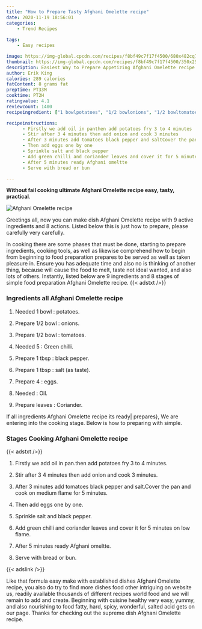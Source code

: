 ```yaml
---
title: "How to Prepare Tasty Afghani Omelette recipe"
date: 2020-11-19 18:56:01
categories:
    - Trend Recipes
    
tags:
    - Easy recipes

image: https://img-global.cpcdn.com/recipes/f8bf49c7f17f4500/680x482cq70/afghani-omelette-recipe-recipe-main-photo.jpg
thumbnail: https://img-global.cpcdn.com/recipes/f8bf49c7f17f4500/350x250cq70/afghani-omelette-recipe-recipe-main-photo.jpg
description: Easiest Way to Prepare Appetizing Afghani Omelette recipe with 9 ingredients and 8 stages of easy cooking.
author: Erik King
calories: 289 calories
fatContent: 8 grams fat
preptime: PT33M
cooktime: PT2H
ratingvalue: 4.1
reviewcount: 1400
recipeingredient: ["1 bowlpotatoes", "1/2 bowlonions", "1/2 bowltomatoes", "5Green chilli", "1 tbspblack pepper", "1 tbspsalt as taste", "4eggs", "Oil", "leavesCoriander"]

recipeinstructions: 
      - Firstly we add oil in panthen add potatoes fry 3 to 4 minutes 
      - Stir after 3 4 minutes then add onion and cook 3 minutes 
      - After 3 minutes add tomatoes black pepper and saltCover the pan and cook on medium flame for 5 minutes 
      - Then add eggs one by one 
      - Sprinkle salt and black pepper 
      - Add green chilli and coriander leaves and cover it for 5 minutes on low flame 
      - After 5 minutes ready Afghani omeltte 
      - Serve with bread or bun

---
```




**Without fail cooking ultimate Afghani Omelette recipe easy, tasty, practical**. 


![Afghani Omelette recipe](https://img-global.cpcdn.com/recipes/f8bf49c7f17f4500/680x482cq70/afghani-omelette-recipe-recipe-main-photo.jpg "Afghani Omelette recipe")




Greetings all, now you can make dish Afghani Omelette recipe with 9 active ingredients and 8 actions. Listed below this is just how to prepare, please carefully very carefully.

In cooking there are some phases that must be done, starting to prepare ingredients, cooking tools, as well as likewise comprehend how to begin from beginning to food preparation prepares to be served as well as taken pleasure in. Ensure you has adequate time and also no is thinking of another thing, because will cause the food to melt, taste not ideal wanted, and also lots of others. Instantly, listed below are 9 ingredients and 8 stages of simple food preparation Afghani Omelette recipe.
{{< adstxt />}}

### Ingredients all Afghani Omelette recipe


1. Needed 1 bowl : potatoes.

1. Prepare 1/2 bowl : onions.

1. Prepare 1/2 bowl : tomatoes.

1. Needed 5 : Green chilli.

1. Prepare 1 tbsp : black pepper.

1. Prepare 1 tbsp : salt (as taste).

1. Prepare 4 : eggs.

1. Needed  : Oil.

1. Prepare leaves : Coriander.



If all ingredients Afghani Omelette recipe its ready| prepares}, We are entering into the cooking stage. Below is how to preparing with simple.

### Stages Cooking Afghani Omelette recipe

{{< adstxt />}}


1. Firstly we add oil in pan.then add potatoes fry 3 to 4 minutes.



1. Stir after 3 4 minutes then add onion and cook 3 minutes.



1. After 3 minutes add tomatoes black pepper and salt.Cover the pan and cook on medium flame for 5 minutes.



1. Then add eggs one by one.



1. Sprinkle salt and black pepper.



1. Add green chilli and coriander leaves and cover it for 5 minutes on low flame.



1. After 5 minutes ready Afghani omeltte.



1. Serve with bread or bun.





{{< adslink />}}

Like that formula easy make with established dishes Afghani Omelette recipe, you also do try to find more dishes food other intriguing on website us, readily available thousands of different recipes world food and we will remain to add and create. Beginning with cuisine healthy very easy, yummy, and also nourishing to food fatty, hard, spicy, wonderful, salted acid gets on our page. Thanks for checking out the supreme dish Afghani Omelette recipe.
